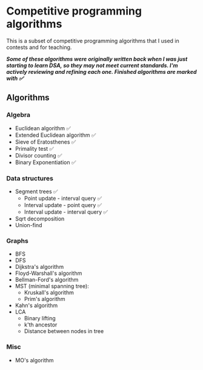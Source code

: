 # Competitive programming algorithms

This is a subset of competitive programming algorithms that I used in contests and for teaching.

***Some of these algorithms were originally written back when I was just starting to learn DSA, so they may not meet current standards. I'm actively reviewing and refining each one. Finished algorithms are marked with ✅***

## Algorithms

### Algebra

- Euclidean algorithm ✅
- Extended Euclidean algorithm ✅
- Sieve of Eratosthenes ✅
- Primality test ✅
- Divisor counting ✅
- Binary Exponentiation ✅

### Data structures

- Segment trees ✅
  - Point update - interval query ✅
  - Interval update - point query ✅
  - Interval update - interval query ✅
- Sqrt decomposition
- Union-find

### Graphs

- BFS
- DFS
- Dijkstra's algorithm
- Floyd-Warshall's algorithm
- Bellman-Ford's algorithm
- MST (minimal spanning tree):
  - Kruskall's algorithm
  - Prim's algorithm
- Kahn's algorithm
- LCA
  - Binary lifting
  - k'th ancestor
  - Distance between nodes in tree

### Misc

- MO's algorithm
